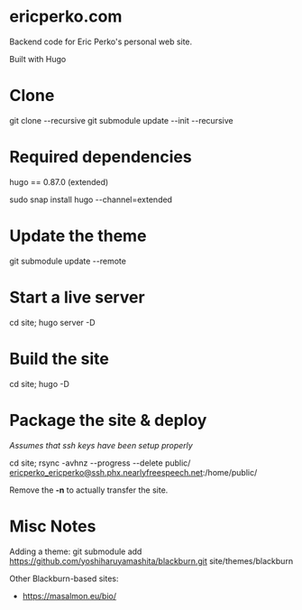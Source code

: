 ericperko.com
=============

Backend code for Eric Perko's personal web site.

Built with Hugo

# Clone
git clone --recursive <URL to this git repo>
git submodule update --init --recursive

# Required dependencies
hugo == 0.87.0 (extended)

sudo snap install hugo --channel=extended

# Update the theme
git submodule update --remote

# Start a live server
cd site; hugo server -D

# Build the site
cd site; hugo -D

# Package the site & deploy
*Assumes that ssh keys have been setup properly*

cd site; rsync -avhnz --progress --delete public/ ericperko_ericperko@ssh.phx.nearlyfreespeech.net:/home/public/

Remove the **-n** to actually transfer the site.

# Misc Notes

Adding a theme:  git submodule add https://github.com/yoshiharuyamashita/blackburn.git site/themes/blackburn

Other Blackburn-based sites:
- https://masalmon.eu/bio/